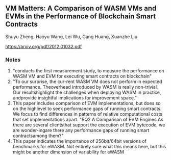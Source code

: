 ## VM Matters: A Comparison of WASM VMs and EVMs in the Performance of Blockchain Smart Contracts

Shuyu Zheng, Haoyu Wang, Lei Wu, Gang Huang, Xuanzhe Liu

https://arxiv.org/pdf/2012.01032.pdf

### Notes

1. "conducts the first measurement study, to measure the performance on WASM VM and EVM for executing smart contracts on blockchain"
2. "To our surprise, the cur-rent WASM VM does not perform in expected performance. Theoverhead introduced by WASM is really non-trivial. Our resultshighlight the challenges when deploying WASM in practice, andprovide insightful implications for improvement space."
3. This paper includes comparison of EVM implementations, but does so on the highlevel to seek performance gaps of running smart contracts. We focus to find differences in patterns of relative computational costs that set implementations apart. "RQ2 A Comparison of EVM Engines.As there are several clientsthat support the execution of EVM bytecode, we are wonder-ingare there any performance gaps of running smart contractsamong them?"
4. This paper indicates the importance of 256bit/64bit versions of benchmarks for eWASM. Not entirely sure what this means here, but this might be another dimension of variability for eWASM
